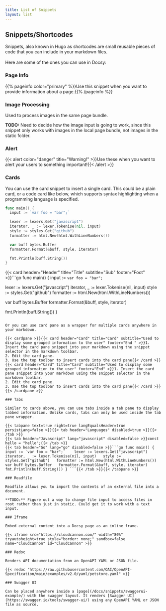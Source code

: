 ```yaml
---
title: List of Snippets
layout: list
---
```

## Snippets/Shortcodes

Snippets, also known in Hugo as shortcodes are small reusable pieces of code that you can include in your markdown files.<br><br>Here are some of the ones you can use in Docsy:

### Page Info
{{% pageinfo color="primary" %}}Use this snippet when you want to provide information about a page.{{% /pageinfo %}}

### Image Processing

Used to process images in the same page bundle.

**TODO:** Need to decide how the image input is going to work, since this snippet only works with images in the local page bundle, not images in the static folder.

### Alert

{{< alert color="danger" title="Warning!" >}}Use these when you want to alert your users to something important!{{< /alert >}}

### Cards

You can use the card snippet to insert a single card. This could be a plain card, or a code card like below, which supports syntax highlighting when a programming language is specified.

```go
func main() {
  input := `var foo = "bar";`

  lexer := lexers.Get("javascript")
  iterator, _ := lexer.Tokenise(nil, input)
  style := styles.Get("github")
  formatter := html.New(html.WithLineNumbers())

  var buff bytes.Buffer
  formatter.Format(&buff, style, iterator)

  fmt.Println(buff.String())
}
```
{{< card header="Header" title="Title" subtitle="Sub" footer="Foot" >}}```go
func main() {
  input := `var foo = "bar";`

  lexer := lexers.Get("javascript")
  iterator, _ := lexer.Tokenise(nil, input)
  style := styles.Get("github")
  formatter := html.New(html.WithLineNumbers())

  var buff bytes.Buffer
  formatter.Format(&buff, style, iterator)

  fmt.Println(buff.String())
}
```{{< /card >}}

Or you can use card pane as a wrapper for multiple cards anywhere in your markdown.

{{< cardpane >}}{{< card header="Card" title="Card" subtitle="Used to display some grouped information to the user" footer="End " >}}1. Insert the card pane snippet into your markdown using the snippet selector in the markdown toolbar.
2. Edit the card pane.
3. Use the top toolbar to insert cards into the card pane{{< /card >}}
{{< card header="Card" title="Card" subtitle="Used to display some grouped information to the user" footer="End" >}}1. Insert the card pane snippet into your markdown using the snippet selector in the markdown toolbar.
2. Edit the card pane.
3. Use the top toolbar to insert cards into the card pane{{< /card >}}{{< /cardpane >}}

### Tabs

Similar to cards above, you can use tabs inside a tab pane to display tabbed information. Unlike cards, tabs can only be used inside the tab pane wrapper.

{{< tabpane text=true right=true langEqualsHeader=true persistLang=false >}}{{< tab header="Languages" disabled=true >}}{{< /tab >}}
{{< tab header="Javascript" lang="javascript" disabled=false >}}const hello = "hello";{{< /tab >}}
{{< tab header="Go" lang="go" disabled=false >}}```go func main() {   input := `var foo = "bar";`    lexer := lexers.Get("javascript")   iterator, _ := lexer.Tokenise(nil, input)   style := styles.Get("github")   formatter := html.New(html.WithLineNumbers())    var buff bytes.Buffer   formatter.Format(&buff, style, iterator)    fmt.Println(buff.String()) } ```{{< /tab >}}{{< /tabpane >}}

### Readfile

Readfile allows you to import the contents of an external file into a document.

**TODO:** Figure out a way to change file input to access files in root rather than just in static. Could get it to work with a text input.

### Iframe

Embed external content into a Docsy page as an inline frame.

{{< iframe src="https://cloudcannon.com/" width="80%" tryautoheight=true style="border: none;" sandbox=false name="CloudCannon" id="CloudCannon" >}}

### Redoc

Renders API documentation from an OpenAPI YAML or JSON file.

{{< redoc "https://raw.githubusercontent.com/OAI/OpenAPI-Specification/main/examples/v2.0/yaml/petstore.yaml" >}}

### Swagger UI

Can be placed anywhere inside a [page](/docs/snippets/swaggerui-example/) with the swagger layout. It renders [Swagger UI](https://swagger.io/tools/swagger-ui/) using any OpenAPI YAML or JSON file as source.